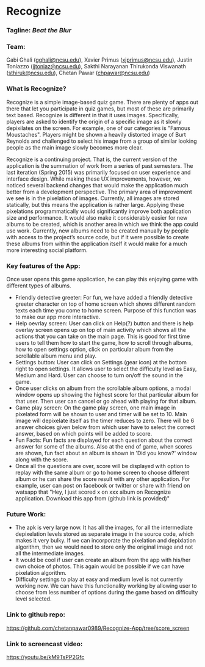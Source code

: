 # Recognize 

### Tagline: ***Beat the Blur***

### Team:
Gabi Ghali (gghali@ncsu.edu), Xavier Primus (xjprimus@ncsu.edu), Justin Toniazzo (jjtoniaz@ncsu.edu), Sakthi Narayanan Thirukonda Viswanath (sthiruk@ncsu.edu), Chetan Pawar (chpawar@ncsu.edu)

### What is Recognize?
Recognize is a simple image-based quiz game. There are plenty of apps out there that let you participate in quiz games, but most of these are primarily text based. Recognize is different in that it uses images. Specifically, players are asked to identify the origin of a specific image as it slowly depixilates on the screen. For example, one of our categories is "Famous Moustaches". Players might be shown a heavily distorted image of Burt Reynolds and challenged to select his image from a group of similar looking people as the main image slowly becomes more clear.

Recognize is a continuing project. That is, the current version of the application is the summation of work from a series of past semesters. The last iteration (Spring 2015) was primarily focused on user experience and interface design. While making these UX improvements, however, we noticed several backend changes that would make the application much better from a development perspective. The primary area of improvement we see is in the pixelation of images. Currently, all images are stored statically, but this means the application is rather large. Applying these pixelations programmatically would significantly improve both application size and performance. It would also make it considerably easier for new albums to be created, which is another area in which we think the app could use work. Currently, new albums need to be created manually by people with access to the project’s source code, but if it were possible to create these albums from within the application itself it would make for a much more interesting social platform.

### Key features of the App:
Once user opens this game application, he can play this enjoying game with different types of albums. 
- Friendly detective greeter: For fun, we have added a friendly detective greeter character on top of home screen which shows different random texts each time you come to home screen. Purpose of this function was to make our app more interactive.
- Help oevrlay screen: User can click on Help(?) button and there is help overlay screen opens up on top of main activity which shows all the actions that you can take on the main page. This is good for first time users to tell them how to start the game, how to scroll through albums, how to open settings option, click on particular album from the scrollable album menu and play.
- Settings button: User can click on Settings (gear icon) at the bottom right to open settings. It allows user to select the difficulty level as Easy, Medium and Hard. User can choose to turn on/off the sound in the game.
- Once user clicks on album from the scrollable album options, a modal window opens up showing the highest score for that particular album for that user. Then user can cancel or go ahead with playing for that album.
- Game play screen: On the game play screen, one main image in pixelated form will be shown to user and timer will be set to 10. Main image will depixelate itself as the timer reduces to zero. There will be 6 answer choices given below from which user have to select the correct answer, based on which points will be added to score.
- Fun Facts: Fun facts are displayed for each question about the correct answer for some of the albums. Also at the end of game, when scores are shown, fun fact about an album is shown in 'Did you know?' window along with the score.
- Once all the questions are over, score will be displayed with option to replay with the same album or go to home screen to choose different album or he can share the score result with any other application. For example, user can post on facebook or twitter or share with friend on watsapp that "Hey, I just scored x on xxx album on Recognize application. Download this app from (github link is provided)"

### Future Work:
- The apk is very large now. It has all the images, for all the intermediate depixelation levels stored as separate image in the source code, which makes it very bulky. If we can incorporate the pixelation and depixlation algorithm, then we would need to store only the original image and not all the intermediate images.
- It would be cool if user can create an album from the app with his/her own choice of photos. This again would be possible if we can have pixelation algorithm.
- Difficulty settings to play at easy and medium level is not currently working now. We can have this functionality working by allowing user to choose from less number of options during the game based on difficulty level selected.

### Link to github repo:
https://github.com/chetanpawar0989/Recognize-App/tree/score_screen

### Link to screencast video:
https://youtu.be/kM9TsPP2Gfc
